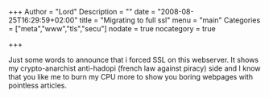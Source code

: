 +++
Author = "Lord"
Description = ""
date = "2008-08-25T16:29:59+02:00"
title = "Migrating to full ssl"
menu = "main"
Categories = ["meta","www","tls","secu"]
nodate = true
nocategory = true

+++

Just some words to announce that i forced SSL on this webserver. It shows my crypto-anarchist anti-hadopi (french law against piracy) side and I know that you like me to burn my CPU more to show you boring webpages with pointless articles.
